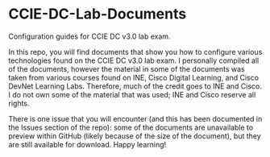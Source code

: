 # CCIE-DC-Lab-Documents
Configuration guides for CCIE DC v3.0 lab exam.

In this repo, you will find documents that show you how to configure various technologies found on the CCIE DC v3.0 lab exam. I personally compiled all of the documents, however the material in some of the documents was taken from various courses found on INE, Cisco Digital Learning, and Cisco DevNet Learning Labs. Therefore, much of the credit goes to INE and Cisco. I do not own some of the material that was used; INE and Cisco reserve all rights.

There is one issue that you will encounter (and this has been documented in the Issues section of the repo): some of the documents are unavailable to preview within GitHub (likely because of the size of the document), but they are still available for download. Happy learning!
